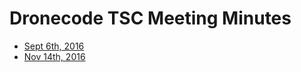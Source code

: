 # Dronecode TSC Meeting Minutes

- [Sept 6th, 2016](https://docs.google.com/document/d/1S2d9LOtBqN1kcR4ibFup7A4PRafA5aOaSfPqiPSA4xY/edit?usp=sharing)
- [Nov 14th, 2016](https://docs.google.com/document/d/1lu_RdmGmeeIG_BxHFcFt1vzXz954ngRRMRdqWds6AZk/edit?usp=sharing)
